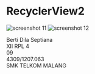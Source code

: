 # RecyclerView2


![screenshot 11](https://cloud.githubusercontent.com/assets/22597495/20253713/8f9ec082-aa60-11e6-9ff2-c3b6430db6e1.png)
![screenshot 12](https://cloud.githubusercontent.com/assets/22597495/20253714/8fc8b6b2-aa60-11e6-8bab-45dd5f647672.png)


Berti Dila Septiana <br>
XII RPL 4 <br>
09 <br>
4309/1207.063 <br>
SMK TELKOM MALANG
